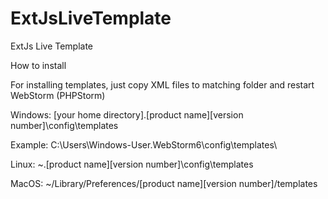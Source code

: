 ExtJsLiveTemplate
=================

ExtJs Live Template

How to install

For installing templates, just copy XML files to matching folder and restart WebStorm (PHPStorm)

Windows: [your home directory].[product name][version number]\config\templates

Example: C:\Users\Windows-User\.WebStorm6\config\templates\

Linux: ~.[product name][version number]\config\templates

MacOS: ~/Library/Preferences/[product name][version number]/templates
